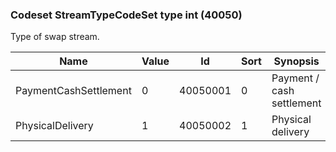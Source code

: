 ### Codeset StreamTypeCodeSet type int (40050)

Type of swap stream.

| Name                  | Value | Id       | Sort | Synopsis                  |
|-----------------------|-------|----------|------|---------------------------|
| PaymentCashSettlement | 0     | 40050001 | 0    | Payment / cash settlement |
| PhysicalDelivery      | 1     | 40050002 | 1    | Physical delivery         |


